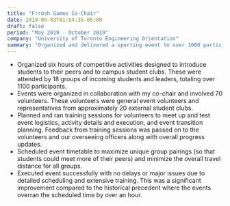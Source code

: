 ```yaml
---
title: "F!rosh Games Co-Chair"
date: 2019-05-03T01:54:35-05:00
draft: false
period: "May 2019 - October 2019"
company: "University of Toronto Engineering Orientation"
summary: "Organized and delivered a sporting event to over 1000 participants across 20 teams, coordinating with over 20 parties internal and external to the Orientation committee"
---
```


- Organized six hours of competitive activities designed to introduce students to their peers and to campus student clubs. These were attended by 18 groups of incoming students and leaders, totaling over 1100 participants.
- Events were organized in collaboration with my co-chair and involved 70 volunteers. These volunteers were general event volunteers and representatives from approximately 20 external student clubs.
- Planned and ran training sessions for volunteers to meet up and test event logistics, activity details and execution, and event transition planning. Feedback from training sessions was passed on to the volunteers and our overseeing officers along with overall progress updates.
- Scheduled event timetable to maximize unique group pairings (so that students could meet more of their peers) and minimize the overall travel distance for all groups.
- Executed event successfully with no delays or major issues due to detailed scheduling and extensive training. This was a significant improvement compared to the historical precedent where the events overran the scheduled time by over an hour.

